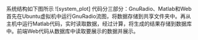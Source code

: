 系统结构如下图所示
![system_plot]
代码分三部分：GnuRadio、Matlab和Web
首先在Ubuntu虚拟机中运行GnuRadio流图，将数据存储到共享文件夹中。再从主机中运行Matlab代码，实时读取数据，经过计算，将生成的结果存储到数据库中。前端Web代码从数据库中读取要展示的数据并展示。
